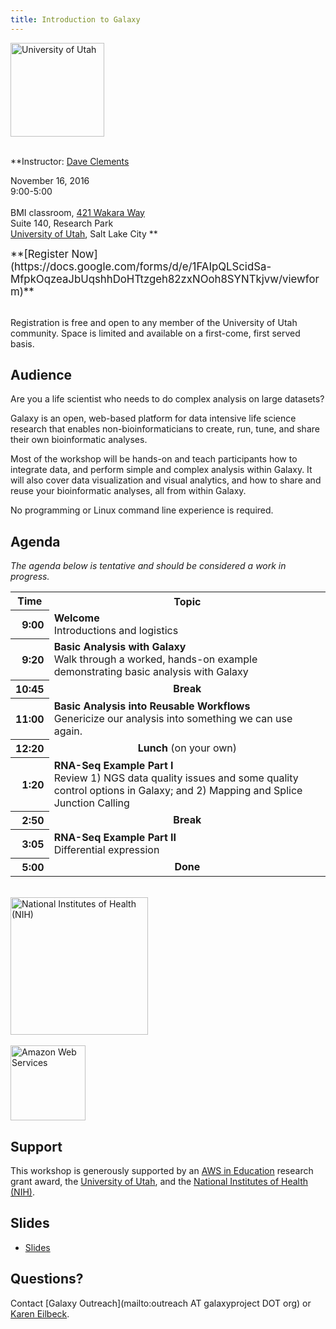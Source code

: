 ```yaml
---
title: Introduction to Galaxy
---
```

<div class='center'>
<a href='http://utah.edu/'><img src="/src/images/logos/UUtah.png" alt="University of Utah" width="150" /></a><br /><br />

**Instructor: [Dave Clements](/src/people/dave-clements/index.md)

November 16, 2016<br />
9:00-5:00<br /><br />
BMI classroom, [421 Wakara Way](https://goo.gl/maps/ByLvhZ5bdXF2)<br /> 
Suite 140, Research Park <br />
[University of Utah](http://utah.edu/), Salt Lake City
**
</div>


<div class='center'>
<span style="font-size: larger;"> **[Register Now](https://docs.google.com/forms/d/e/1FAIpQLScidSa-MfpkOqzeaJbUqshhDoHTtzgeh82zxNOoh8SYNTkjvw/viewform)** </span>
</div><br />

Registration is free and open to any member of the University of Utah community. Space is limited and available on a first-come, first served basis.

## Audience

Are you a life scientist who needs to do complex analysis on large datasets?

Galaxy is an open, web-based platform for data intensive life science research that enables non-bioinformaticians to create, run, tune, and share their own bioinformatic analyses.

Most of the workshop will be hands-on and teach participants how to integrate data, and perform simple and complex analysis within Galaxy.  It will also cover data visualization and visual analytics, and how to share and reuse your bioinformatic analyses, all from within Galaxy.

No programming or Linux command line experience is required.

## Agenda

*The agenda below is tentative and should be considered a work in progress.*

<table class="table">
  <tr class="th" >
    <th> Time </th>
    <th> Topic </th>
  </tr>
  <tr>
    <th style=" text-align: right;"> 9:00 </th>
    <td> <strong>Welcome</strong><div class='indent'>Introductions and logistics</div> </td>
  </tr>
  <tr>
    <th style=" text-align: right;"> 9:20 </th>
    <td> <strong>Basic Analysis with Galaxy</strong><div class='indent'>Walk through a worked, hands-on example demonstrating basic analysis with Galaxy</div> </td>
  </tr>
  <tr>
    <th style=" text-align: right;"> 10:45 </th>
    <td style=" text-align: center;"> <strong>Break</strong> </td>
  </tr>
  <tr>
    <th style=" text-align: right;"> 11:00 </th>
    <td> <strong>Basic Analysis into Reusable Workflows</strong><div class='indent'>Genericize our analysis into something we can use again.</div> </td>
  </tr>
  <tr>
    <th style=" text-align: right;"> 12:20 </th>
    <td style=" text-align: center;"> <strong>Lunch</strong> (on your own) </td>
  </tr>
  <tr>
    <th style=" text-align: right;"> 1:20 </th>
    <td> <strong>RNA-Seq Example Part I</strong><div class='indent'>Review 1) NGS data quality issues and some quality control options in Galaxy; and 2) Mapping and Splice Junction Calling</div> </td>
  </tr>
  <tr>
    <th style=" text-align: right;"> 2:50 </th>
    <td style=" text-align: center;"> <strong>Break</strong> </td>
  </tr>
  <tr>
    <th style=" text-align: right;"> 3:05 </th>
    <td> <strong>RNA-Seq Example Part II</strong><div class='indent'> Differential expression</div> </td>
  </tr>
  <tr>
    <th style=" text-align: right;"> 5:00 </th>
    <td style=" text-align: center;"> <strong>Done</strong> </td>
  </tr>
</table>



<div class='right'><br />
<a href='http://www.nih.gov/'><img src="/src/images/logos/NIHwithTagline.png" alt="National Institutes of Health (NIH)" width="220" /></a><br /><br />
<div class='right'><a href='http://aws.amazon.com/'><img src="/src/images/logos/AWSLogo.png" alt="Amazon Web Services" width="120" /></a></div></div>

## Support

This workshop is generously supported by an [AWS in Education](http://aws.amazon.com/education/) research grant award, the [University of Utah](http://utah.edu/), and the [National Institutes of Health (NIH)](http://www.nih.gov/).

## Slides

* [Slides](https://depot.galaxyproject.org/hub/attachments/documents/presentations/2016UUtahWorkshop.pdf)

## Questions?

Contact [Galaxy Outreach](mailto:outreach AT galaxyproject DOT org) or [Karen Eilbeck](http://www.bioscience.utah.edu/faculty/molecular-biology-faculty/eilbeck/eilbeck.php).
